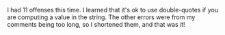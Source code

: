 

I had 11 offenses this time. I learned that it's ok to use double-quotes if you are computing a value in the string. 
The other errors were from my comments being too long, so I shortened them, and that was it!